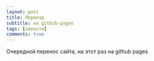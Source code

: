 ```yaml
---
layout: post
title: Переезд
subtitle: на github-pages
tags: [новости]
comments: true
---
```


Очередной перенос сайта, на этот раз на github pages
